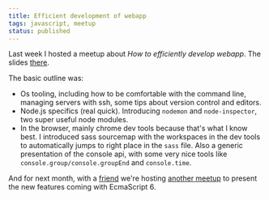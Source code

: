 ```yaml
---
title: Efficient development of webapp
tags: javascript, meetup
status: published
---
```


Last week I hosted a meetup about *How to efficiently develop webapp*. The slides [there](http://geekingfrog.com/meetup/).

The basic outline was:

* Os tooling, including how to be comfortable with the command line, managing servers with ssh, some tips about version control and editors.
* Node.js specifics (real quick). Introducing `nodemon` and `node-inspector`, two super useful node modules.
* In the browser, mainly chrome dev tools because that's what I know best. I introduced  sass sourcemap with the workspaces in the dev tools to automatically jumps to right place in the `sass` file. Also a generic presentation of the console api, with some very nice tools like `console.group/console.groupEnd` and `console.time`.


And for next month, with a [friend](http://www.hiddentao.com/) we're hosting [another meetup](http://www.meetup.com/javascript-enthusiasts/events/162274962/) to present the new features coming with EcmaScript 6.